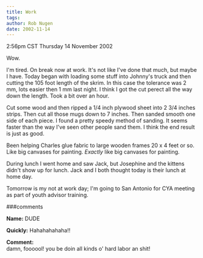 ```yaml
---
title: Work
tags: 
author: Rob Nugen
date: 2002-11-14
---
```


<p class=date>2:56pm CST Thursday 14 November 2002</p>

<p>Wow.</p>

<p>I'm tired.  On break now at work.  It's not like I've done that
much, but maybe I have.  Today began with loading some stuff into
Johnny's truck and then cutting the 105 foot length of the skrim.  In
this case the tolerance was 2 mm, lots easier then 1 mm last night.  I
think I got the cut perect all the way down the length.  Took a bit
over an hour.</p>

<p>Cut some wood and then ripped a 1/4 inch plywood sheet into 2 3/4
inches strips.  Then cut all those mugs down to 7 inches.  Then sanded
smooth one side of each piece.  I found a pretty speedy method of
sanding.  It seems faster than the way I've seen other people sand
them.  I think the end result is just as good.</p>

<p>Been helping Charles glue fabric to large wooden frames 20 x 4 feet
or so.  Like big canvases for painting.  <em>Exactly</em> like big
canvases for painting.</p>

<p>During lunch I went home and saw Jack, but Josephine and the
kittens didn't show up for lunch.  Jack and I both thought today is
their lunch at home day.</p>

<p>Tomorrow is my not at work day; I'm going to San Antonio for CYA
meeting as part of youth advisor training.</p>

###comments

<p><b>Name:</b> DUDE
<p><b>Quickly:</b> Hahahahahaha!!
<p><b>Comment:</b>
<br>damn, foooool!  you be doin all kinds o' hard labor an shit!
